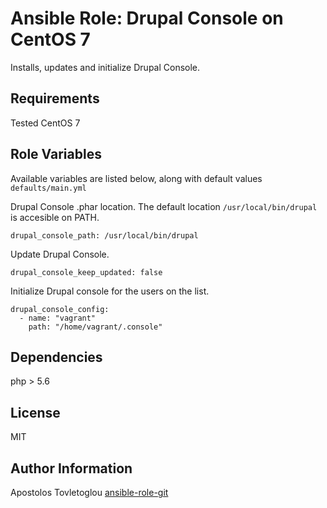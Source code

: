 # Ansible Role: Drupal Console on CentOS 7

Installs, updates and initialize Drupal Console.

## Requirements

Tested CentOS 7

## Role Variables

Available variables are listed below, along with default values `defaults/main.yml`


Drupal Console .phar location. The default location `/usr/local/bin/drupal` is accesible on PATH.

    drupal_console_path: /usr/local/bin/drupal

Update Drupal Console.

    drupal_console_keep_updated: false

Initialize Drupal console for the users on the list.

    drupal_console_config:
      - name: "vagrant"
        path: "/home/vagrant/.console"

## Dependencies

php > 5.6

## License

MIT

## Author Information

Apostolos Tovletoglou [ansible-role-git](https://github.com/tovletoglou/ansible-role-drupalconsole)
